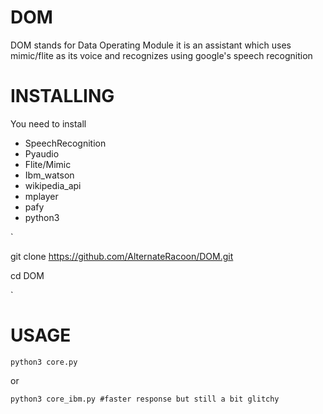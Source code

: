 # DOM
DOM stands for Data Operating Module
it is an assistant which uses mimic/flite as its voice
and recognizes using google's speech recognition 
# INSTALLING
You need to install
- SpeechRecognition
- Pyaudio
- Flite/Mimic
- Ibm_watson
- wikipedia_api
- mplayer
- pafy
- python3

`


git clone https://github.com/AlternateRacoon/DOM.git 

cd DOM


`
# USAGE
`
python3 core.py 
`

or

`
python3 core_ibm.py #faster response but still a bit glitchy
`
